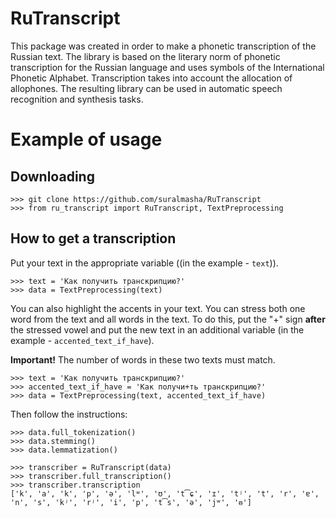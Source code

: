 # RuTranscript

This package was created in order to make a phonetic transcription of the Russian text. The library is based on the literary norm of phonetic transcription for the Russian language and uses symbols of the International Phonetic Alphabet. Transcription takes into account the allocation of allophones. The resulting library can be used in automatic speech recognition and synthesis tasks.

# Example of usage
## Downloading
```
>>> git clone https://github.com/suralmasha/RuTranscript
>>> from ru_transcript import RuTranscript, TextPreprocessing
```

## How to get a transcription
Put your text in the appropriate variable ((in the example - `text`)).
```
>>> text = 'Как получить транскрипцию?'
>>> data = TextPreprocessing(text)
```
You can also highlight the accents in your text. You can stress both one word from the text and all words in the text. To do this, put the "+" sign **after** the stressed vowel and put the new text in an additional variable (in the example - `accented_text_if_have`).

**Important!** The number of words in these two texts must match.

```
>>> text = 'Как получить транскрипцию?'
>>> accented_text_if_have = 'Как получи+ть транскрипцию?'
>>> data = TextPreprocessing(text, accented_text_if_have)
```
Then follow the instructions:
```
>>> data.full_tokenization()
>>> data.stemming()
>>> data.lemmatization()

>>> transcriber = RuTranscript(data)
>>> transcriber.full_transcription()
>>> transcriber.transcription
['k', 'a', 'k', 'p', 'ə', 'lʷ', 'ʊ', 't͡ɕ', 'ɪ', 'tʲ', 't', 'r', 'ɐ', 'n', 's', 'kʲ', 'rʲ', 'i', 'p', 't͡s', 'ə', 'jʷ', 'ᵿ']
```
